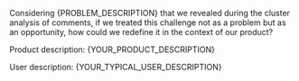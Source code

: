 Considering {PROBLEM_DESCRIPTION} that we revealed during the cluster analysis of comments, if we treated this challenge not as a problem but as an opportunity, how could we redefine it in the context of our product?

Product description:
{YOUR_PRODUCT_DESCRIPTION}

User description: {YOUR_TYPICAL_USER_DESCRIPTION}
